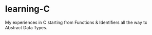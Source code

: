 # learning-C
My experiences in C starting from Functions &amp; Identifiers all the way to Abstract Data Types.
